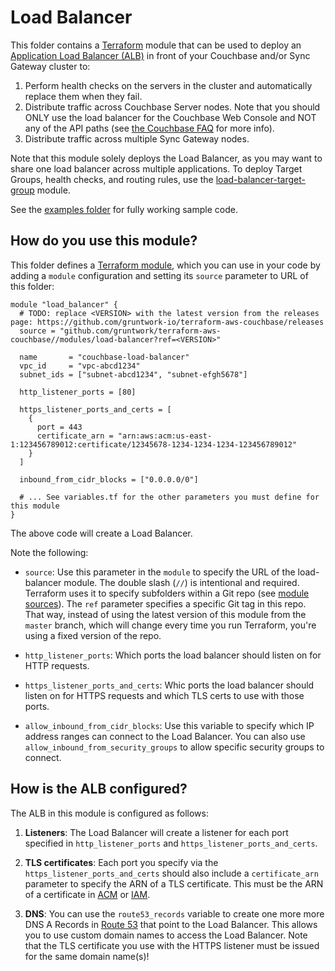 # Load Balancer

This folder contains a [Terraform](https://www.terraform.io/) module that can be used to deploy an [Application Load 
Balancer (ALB)](https://docs.aws.amazon.com/elasticloadbalancing/latest/application/introduction.html) in front of 
your Couchbase and/or Sync Gateway cluster to:

1. Perform health checks on the servers in the cluster and automatically replace them when they fail.
1. Distribute traffic across Couchbase Server nodes. Note that you should ONLY use the load balancer for the Couchbase
   Web Console and NOT any of the API paths (see [the Couchbase FAQ](https://blog.couchbase.com/couchbase-101-q-and-a/)
   for more info).  
1. Distribute traffic across multiple Sync Gateway nodes. 

Note that this module solely deploys the Load Balancer, as you may want to share one load balancer across multiple
applications. To deploy Target Groups, health checks, and routing rules, use the 
[load-balancer-target-group](https://github.com/gruntwork-io/terraform-aws-couchbase/tree/master/modules/load-balancer-target-group)
module.

See the [examples folder](https://github.com/gruntwork-io/terraform-aws-couchbase/tree/master/examples) for fully 
working sample code.




## How do you use this module?

This folder defines a [Terraform module](https://www.terraform.io/docs/modules/usage.html), which you can use in your
code by adding a `module` configuration and setting its `source` parameter to URL of this folder:

```hcl
module "load_balancer" {
  # TODO: replace <VERSION> with the latest version from the releases page: https://github.com/gruntwork-io/terraform-aws-couchbase/releases
  source = "github.com/gruntwork/terraform-aws-couchbase//modules/load-balancer?ref=<VERSION>"
  
  name       = "couchbase-load-balancer"
  vpc_id     = "vpc-abcd1234"
  subnet_ids = ["subnet-abcd1234", "subnet-efgh5678"]

  http_listener_ports = [80]

  https_listener_ports_and_certs = [
    {
      port = 443
      certificate_arn = "arn:aws:acm:us-east-1:123456789012:certificate/12345678-1234-1234-1234-123456789012"
    }
  ]
  
  inbound_from_cidr_blocks = ["0.0.0.0/0"]

  # ... See variables.tf for the other parameters you must define for this module
}
```

The above code will create a Load Balancer.

Note the following:

* `source`: Use this parameter in the `module` to specify the URL of the load-balancer module. The double slash (`//`) 
  is intentional and required. Terraform uses it to specify subfolders within a Git repo (see [module 
  sources](https://www.terraform.io/docs/modules/sources.html)). The `ref` parameter specifies a specific Git tag in 
  this repo. That way, instead of using the latest version of this module from the `master` branch, which 
  will change every time you run Terraform, you're using a fixed version of the repo.

* `http_listener_ports`: Which ports the load balancer should listen on for HTTP requests.

* `https_listener_ports_and_certs`: Whic ports the load balancer should listen on for HTTPS requests and which TLS
  certs to use with those ports.

* `allow_inbound_from_cidr_blocks`: Use this variable to specify which IP address ranges can connect to the Load
  Balancer. You can also use `allow_inbound_from_security_groups` to allow specific security groups to connect.




## How is the ALB configured?

The ALB in this module is configured as follows:

1. **Listeners**: The Load Balancer will create a listener for each port specified in `http_listener_ports` and
   `https_listener_ports_and_certs`.

1. **TLS certificates**: Each port you specify via the `https_listener_ports_and_certs` should also include a
   `certificate_arn` parameter to specify the ARN of a TLS certificate. This must be the ARN of a certificate in
   [ACM](https://aws.amazon.com/certificate-manager/) or 
   [IAM](https://docs.aws.amazon.com/IAM/latest/UserGuide/id_credentials_server-certs.html).
   
1. **DNS**: You can use the `route53_records` variable to create one more more DNS A Records in [Route 
   53](https://aws.amazon.com/route53/) that point to the Load Balancer. This allows you to use custom domain names to
   access the Load Balancer. Note that the TLS certificate you use with the HTTPS listener must be issued for the 
   same domain name(s)!